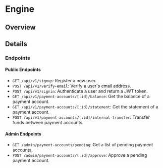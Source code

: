 # Engine

## Overview

## Details

### Endpoints

#### Public Endpoints

- `GET /api/v1/signup`: Register a new user.
- `POST /api/v1/verify-email`: Verify a user's email address.
- `POST /api/v1/signin`: Authenticate a user and return a JWT token.
- `GET /api/v1/payment-accounts/[:id]/balance`: Get the balance of a payment account.
- `GET /api/v1/payment-accounts/[:id]/statement`: Get the statement of a payment account.
- `POST /api/v1/payment-accounts/[:id]/internal-transfer`: Transfer funds between payment accounts.

#### Admin Endpoints

- `GET /admin/payment-accounts/pending`: Get a list of pending payment accounts.
- `POST /admin/payment-accounts/[:id]/approve`: Approve a pending payment account.